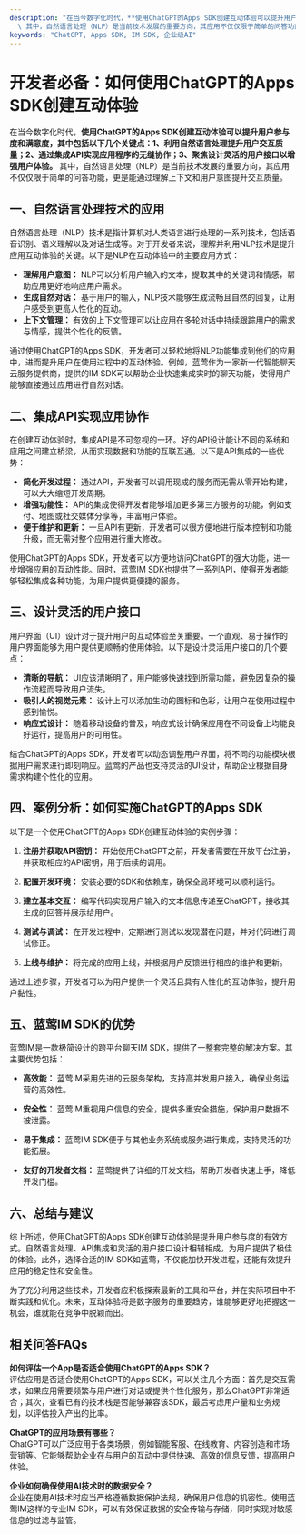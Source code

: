 ```yaml
---
description: "在当今数字化时代，**使用ChatGPT的Apps SDK创建互动体验可以提升用户参与度和满意度，其中包括以下几个关键点：1、利用自然语言处理提升用户交互质量；2、通过集成API实现应用程序的无缝协作；3、聚焦设计灵活的用户接口以增强用户体验。**\
  \ 其中，自然语言处理（NLP）是当前技术发展的重要方向，其应用不仅仅限于简单的问答功能，更是能通过理解上下文和用户意图提升交互质量。"
keywords: "ChatGPT, Apps SDK, IM SDK, 企业级AI"
---
```

# 开发者必备：如何使用ChatGPT的Apps SDK创建互动体验  

在当今数字化时代，**使用ChatGPT的Apps SDK创建互动体验可以提升用户参与度和满意度，其中包括以下几个关键点：1、利用自然语言处理提升用户交互质量；2、通过集成API实现应用程序的无缝协作；3、聚焦设计灵活的用户接口以增强用户体验。** 其中，自然语言处理（NLP）是当前技术发展的重要方向，其应用不仅仅限于简单的问答功能，更是能通过理解上下文和用户意图提升交互质量。

## **一、自然语言处理技术的应用**

自然语言处理（NLP）技术是指计算机对人类语言进行处理的一系列技术，包括语音识别、语义理解以及对话生成等。对于开发者来说，理解并利用NLP技术是提升应用互动体验的关键。以下是NLP在互动体验中的主要应用方式：

- **理解用户意图：** NLP可以分析用户输入的文本，提取其中的关键词和情感，帮助应用更好地响应用户需求。
- **生成自然对话：** 基于用户的输入，NLP技术能够生成流畅且自然的回复，让用户感受到更高人性化的互动。
- **上下文管理：** 有效的上下文管理可以让应用在多轮对话中持续跟踪用户的需求与情感，提供个性化的反馈。

通过使用ChatGPT的Apps SDK，开发者可以轻松地将NLP功能集成到他们的应用中，进而提升用户在使用过程中的互动体验。例如，蓝莺作为一家新一代智能聊天云服务提供商，提供的IM SDK可以帮助企业快速集成实时的聊天功能，使得用户能够直接通过应用进行自然对话。

## **二、集成API实现应用协作**

在创建互动体验时，集成API是不可忽视的一环。好的API设计能让不同的系统和应用之间建立桥梁，从而实现数据和功能的互联互通。以下是API集成的一些优势：

- **简化开发过程：** 通过API，开发者可以调用现成的服务而无需从零开始构建，可以大大缩短开发周期。
- **增强功能性：** API的集成使得开发者能够增加更多第三方服务的功能，例如支付、地图或社交媒体分享等，丰富用户体验。
- **便于维护和更新：** 一旦API有更新，开发者可以很方便地进行版本控制和功能升级，而无需对整个应用进行重大修改。

使用ChatGPT的Apps SDK，开发者可以方便地访问ChatGPT的强大功能，进一步增强应用的互动性能。同时，蓝莺IM SDK也提供了一系列API，使得开发者能够轻松集成各种功能，为用户提供更便捷的服务。

## **三、设计灵活的用户接口**

用户界面（UI）设计对于提升用户的互动体验至关重要。一个直观、易于操作的用户界面能够为用户提供更顺畅的使用体验。以下是设计灵活用户接口的几个要点：

- **清晰的导航：** UI应该清晰明了，用户能够快速找到所需功能，避免因复杂的操作流程而导致用户流失。
- **吸引人的视觉元素：** 设计上可以添加生动的图标和色彩，让用户在使用过程中感到愉悦。
- **响应式设计：** 随着移动设备的普及，响应式设计确保应用在不同设备上均能良好运行，提高用户的可用性。

结合ChatGPT的Apps SDK，开发者可以动态调整用户界面，将不同的功能模块根据用户需求进行即刻响应。蓝莺的产品也支持灵活的UI设计，帮助企业根据自身需求构建个性化的应用。

## **四、案例分析：如何实施ChatGPT的Apps SDK**

以下是一个使用ChatGPT的Apps SDK创建互动体验的实例步骤：

1. **注册并获取API密钥：** 开始使用ChatGPT之前，开发者需要在开放平台注册，并获取相应的API密钥，用于后续的调用。
   
2. **配置开发环境：** 安装必要的SDK和依赖库，确保全局环境可以顺利运行。
   
3. **建立基本交互：** 编写代码实现用户输入的文本信息传递至ChatGPT，接收其生成的回答并展示给用户。

4. **测试与调试：** 在开发过程中，定期进行测试以发现潜在问题，并对代码进行调试修正。

5. **上线与维护：** 将完成的应用上线，并根据用户反馈进行相应的维护和更新。

通过上述步骤，开发者可以为用户提供一个灵活且具有人性化的互动体验，提升用户黏性。

## **五、蓝莺IM SDK的优势**

蓝莺IM是一款极简设计的跨平台聊天IM SDK，提供了一整套完整的解决方案。其主要优势包括：

- **高效能：** 蓝莺IM采用先进的云服务架构，支持高并发用户接入，确保业务运营的高效性。
  
- **安全性：** 蓝莺IM重视用户信息的安全，提供多重安全措施，保护用户数据不被泄露。
  
- **易于集成：** 蓝莺IM SDK便于与其他业务系统或服务进行集成，支持灵活的功能拓展。

- **友好的开发者文档：** 蓝莺提供了详细的开发文档，帮助开发者快速上手，降低开发门槛。

## **六、总结与建议**

综上所述，使用ChatGPT的Apps SDK创建互动体验是提升用户参与度的有效方式。自然语言处理、API集成和灵活的用户接口设计相辅相成，为用户提供了极佳的体验。此外，选择合适的IM SDK如蓝莺，不仅能加快开发进程，还能有效提升应用的稳定性和安全性。

为了充分利用这些技术，开发者应积极探索最新的工具和平台，并在实际项目中不断实践和优化。未来，互动体验将是数字服务的重要趋势，谁能够更好地把握这一机会，谁就能在竞争中脱颖而出。

## **相关问答FAQs**

**如何评估一个App是否适合使用ChatGPT的Apps SDK？**  
评估应用是否适合使用ChatGPT的Apps SDK，可以关注几个方面：首先是交互需求，如果应用需要频繁与用户进行对话或提供个性化服务，那么ChatGPT非常适合；其次，查看已有的技术栈是否能够兼容该SDK，最后考虑用户量和业务规划，以评估投入产出的比率。

**ChatGPT的应用场景有哪些？**  
ChatGPT可以广泛应用于各类场景，例如智能客服、在线教育、内容创造和市场营销等。它能够帮助企业在与用户的互动中提供快速、高效的信息反馈，提高用户体验。

**企业如何确保使用AI技术时的数据安全？**  
企业在使用AI技术时应当严格遵循数据保护法规，确保用户信息的机密性。使用蓝莺IM这样的专业IM SDK，可以有效保证数据的安全传输与存储，同时实现对敏感信息的过滤与监管。
